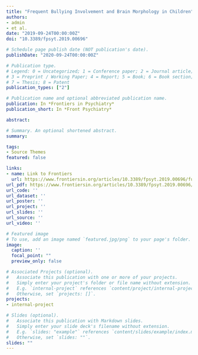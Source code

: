 ```yaml
---
title: "Frequent Bullying Involvement and Brain Morphology in Children"
authors:
- admin
- et al.
date: "2019-09-24T00:00:00Z"
doi: "10.3389/fpsyt.2019.00696"

# Schedule page publish date (NOT publication's date).
publishDate: "2020-09-24T00:00:00Z"

# Publication type.
# Legend: 0 = Uncategorized; 1 = Conference paper; 2 = Journal article;
# 3 = Preprint / Working Paper; 4 = Report; 5 = Book; 6 = Book section;
# 7 = Thesis; 8 = Patent
publication_types: ["2"]

# Publication name and optional abbreviated publication name.
publication: In *Frontiers in Psychiatry*
publication_short: In *Front Psychiatry*

abstract: 

# Summary. An optional shortened abstract.
summary: 

tags:
- Source Themes
featured: false

links:
- name: Link to Frontiers
  url: https://www.frontiersin.org/articles/10.3389/fpsyt.2019.00696/full
url_pdf: https://www.frontiersin.org/articles/10.3389/fpsyt.2019.00696/pdf
url_code: ''
url_dataset: ''
url_poster: ''
url_project: ''
url_slides: ''
url_source: ''
url_video: ''

# Featured image
# To use, add an image named `featured.jpg/png` to your page's folder. 
image:
  caption: ''
  focal_point: ""
  preview_only: false

# Associated Projects (optional).
#   Associate this publication with one or more of your projects.
#   Simply enter your project's folder or file name without extension.
#   E.g. `internal-project` references `content/project/internal-project/index.md`.
#   Otherwise, set `projects: []`.
projects:
- internal-project

# Slides (optional).
#   Associate this publication with Markdown slides.
#   Simply enter your slide deck's filename without extension.
#   E.g. `slides: "example"` references `content/slides/example/index.md`.
#   Otherwise, set `slides: ""`.
slides: ""
---
```

